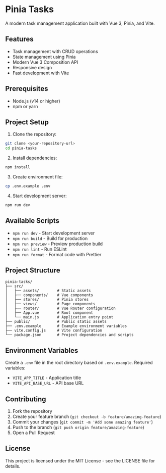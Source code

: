 # Pinia Tasks

A modern task management application built with Vue 3, Pinia, and Vite.

## Features

- Task management with CRUD operations
- State management using Pinia
- Modern Vue 3 Composition API
- Responsive design
- Fast development with Vite

## Prerequisites

- Node.js (v14 or higher)
- npm or yarn

## Project Setup

1. Clone the repository:

```sh
git clone <your-repository-url>
cd pinia-tasks
```

2. Install dependencies:

```sh
npm install
```

3. Create environment file:

```sh
cp .env.example .env
```

4. Start development server:

```sh
npm run dev
```

## Available Scripts

- `npm run dev` - Start development server
- `npm run build` - Build for production
- `npm run preview` - Preview production build
- `npm run lint` - Run ESLint
- `npm run format` - Format code with Prettier

## Project Structure

```
pinia-tasks/
├── src/
│   ├── assets/        # Static assets
│   ├── components/    # Vue components
│   ├── stores/        # Pinia stores
│   ├── views/         # Page components
│   ├── router/        # Vue Router configuration
│   ├── App.vue        # Root component
│   └── main.js        # Application entry point
├── public/            # Public static assets
├── .env.example       # Example environment variables
├── vite.config.js     # Vite configuration
└── package.json       # Project dependencies and scripts
```

## Environment Variables

Create a `.env` file in the root directory based on `.env.example`. Required variables:

- `VITE_APP_TITLE` - Application title
- `VITE_API_BASE_URL` - API base URL

## Contributing

1. Fork the repository
2. Create your feature branch (`git checkout -b feature/amazing-feature`)
3. Commit your changes (`git commit -m 'Add some amazing feature'`)
4. Push to the branch (`git push origin feature/amazing-feature`)
5. Open a Pull Request

## License

This project is licensed under the MIT License - see the LICENSE file for details.
